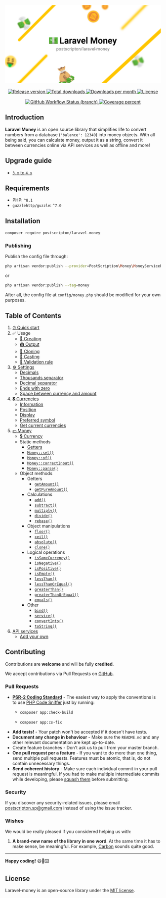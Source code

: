 <div align="center">
    <img src="./.github/banner-logo.png" alt="Banner Logo"/>
</div>

<div align="center" style="margin-top: 1rem">
<a href="https://packagist.org/packages/postscripton/laravel-money" target="_blank">
    <img src="https://img.shields.io/github/v/release/PostScripton/laravel-money?style=for-the-badge" alt="Release version"/>
</a>
<a href="https://packagist.org/packages/postscripton/laravel-money" target="_blank">
    <img src="https://img.shields.io/packagist/dt/postscripton/laravel-money.svg?style=for-the-badge" alt="Total downloads"/>
</a>
<a href="https://packagist.org/packages/postscripton/laravel-money" target="_blank">
    <img src="https://img.shields.io/packagist/dm/postscripton/laravel-money?style=for-the-badge" alt="Downloads per month"/>
</a>
<a href="./LICENSE.txt" target="_blank">
    <img src="https://img.shields.io/github/license/PostScripton/laravel-money?style=for-the-badge" alt="License"/>
</a>
</div>

<div align="center" style="margin-top: 1rem">
<a href="https://github.com/PostScripton/laravel-money/actions/workflows/ci.yml?query=branch%3A4.x" target="_blank"> 
    <img src="https://img.shields.io/github/workflow/status/PostScripton/laravel-money/Continuous%20Integration/4.x?logo=github&style=for-the-badge" alt="GitHub Workflow Status (branch)"> 
</a>
<a href="https://codecov.io/gh/PostScripton/laravel-money" target="_blank"> 
    <img src="https://img.shields.io/codecov/c/gh/PostScripton/laravel-money/4.x?token=V1ACJR1NM5&logo=codecov&style=for-the-badge" alt="Coverage percent"/> 
</a>
</div>

## Introduction

**Laravel Money** is an open source library that simplifies life to convert numbers from a database (`'balance': 12340`) into money objects.
With all being said, you can calculate money, output it as a string, convert it between currencies online via API services as well as offline and more!

## Upgrade guide

- [`3.x` to `4.x`](/docs/upgrade/3.x_to_4.x.md)

## Requirements
- PHP: `^8.1`
- `guzzlehttp/guzzle`: `^7.0`

## Installation

```bash
composer require postscripton/laravel-money 
```

### Publishing
Publish the config file through:
```bash
php artisan vendor:publish --provider=PostScription\Money\MoneyServiceProvider
```

or

```bash
php artisan vendor:publish --tag=money
```

After all, the config file at `config/money.php` should be modified for your own purposes.

## Table of Contents

1. [⏰ Quick start](/docs/quick_start.md)
2. ✅ Usage
    - [🧰 Creating](/docs/01_usage/creating.md)
    - [🖨️ Output](/docs/01_usage/output.md)
    - [📄 Cloning](/docs/01_usage/cloning.md)
    - [🎯 Casting](/docs/01_usage/casting.md)
    - [🚨 Validation rule](/docs/01_usage/validation_rule.md)
3. [⚙ Settings](/docs/02_settings/README.md)
    - [Decimals](/docs/02_settings/decimals.md)
    - [Thousands separator](/docs/02_settings/thousands_separator.md)
    - [Decimal separator](/docs/02_settings/decimal_separator.md)
    - [Ends with zero](/docs/02_settings/ends_with_zero.md)
    - [Space between currency and amount](/docs/02_settings/space_between.md)
4. [💲 Currencies](/docs/03_currencies/README.md)
    - [Information](/docs/03_currencies/information.md)
    - [Position](/docs/03_currencies/position.md)
    - [Display](/docs/03_currencies/display.md)
    - [Preferred symbol](/docs/03_currencies/preferred_symbol.md)
    - [Get current currencies](/docs/03_currencies/get_currencies.md)
5. [💵 Money](/docs/04_money/README.md)
    - [💲 Currency](/docs/04_money/currency.md)
    - Static methods
        - [Getters](/docs/04_money/static/getters.md)
        - [`Money::set()`](/docs/04_money/static/set.md)
        - [`Money::of()`](/docs/04_money/static/of.md)
        - [`Money::correctInput()`](/docs/04_money/static/correctInput.md)
        - [`Money::parse()`](/docs/04_money/static/parse.md)
    - Object methods
        - Getters
            - [`getAmount()`](/docs/04_money/object/getAmount.md)
            - [`getPureAmount()`](/docs/04_money/object/getPureAmount.md)
        - Calculations
            - [`add()`](/docs/04_money/object/add.md)
            - [`subtract()`](/docs/04_money/object/subtract.md)
            - [`multiply()`](/docs/04_money/object/multiply.md)
            - [`divide()`](/docs/04_money/object/divide.md)
            - [`rebase()`](/docs/04_money/object/rebase.md)
        - Object manipulations
            - [`floor()`](/docs/04_money/object/floor.md)
            - [`ceil()`](/docs/04_money/object/ceil.md)
            - [`absolute()`](/docs/04_money/object/absolute.md)
            - [`clone()`](/docs/04_money/object/clone.md)
        - Logical operations
            - [`isSameCurrency()`](/docs/04_money/object/isSameCurrency.md)
            - [`isNegative()`](/docs/04_money/object/isNegative.md)
            - [`isPositive()`](/docs/04_money/object/isPositive.md)
            - [`isEmpty()`](/docs/04_money/object/isEmpty.md)
            - [`lessThan()`](/docs/04_money/object/lessThan.md)
            - [`lessThanOrEqual()`](/docs/04_money/object/lessThanOrEqual.md)
            - [`greaterThan()`](/docs/04_money/object/greaterThan.md)
            - [`greaterThanOrEqual()`](/docs/04_money/object/greaterThanOrEqual.md)
            - [`equals()`](/docs/04_money/object/equals.md)
        - Other
            - [`bind()`](/docs/04_money/object/bind.md)
            - [`service()`](/docs/04_money/object/service.md)
            - [`convertInto()`](/docs/04_money/object/convertInto.md)
            - [`toString()`](/docs/04_money/object/toString.md)
6. [API services](/docs/05_services/README.md)
    - [Add your own](/docs/05_services/add.md)

## Contributing

Contributions are **welcome** and will be fully **credited**.

We accept contributions via Pull Requests on [GitHub](https://github.com/PostScripton/laravel-money/).

### Pull Requests

- **[PSR-2 Coding Standard](https://github.com/php-fig/fig-standards/blob/master/accepted/PSR-2-coding-style-guide.md)** - The easiest way to apply the conventions is to use [PHP Code Sniffer](https://github.com/squizlabs/PHP_CodeSniffer) just by running:
    - ```bash
      composer app:check-build
      ```
    - ```bash
      composer app:cs-fix
      ```
- **Add tests!** - Your patch won't be accepted if it doesn't have tests.
- **Document any change in behaviour** - Make sure the `README.md` and any other relevant documentation are kept up-to-date.
- Create feature branches - Don't ask us to pull from your master branch.
- **One pull request per a feature** - If you want to do more than one thing, send multiple pull requests. Features must be atomic, that is, do not contain unnecessary things.
- **Send coherent history** - Make sure each individual commit in your pull request is meaningful. If you had to make multiple intermediate commits while developing, please [squash them](http://www.git-scm.com/book/en/v2/Git-Tools-Rewriting-History#Changing-Multiple-Commit-Messages) before submitting.

### Security

If you discover any security-related issues, please email [postscripton.sp@gmail.com](mailto:postscripton.sp@gmail.com) instead of using the issue tracker.

### Wishes

We would be really pleased if you considered helping us with:
1. **A brand-new name of the library in one word**. At the same time it has to make sense, be meaningful.
   For example, [Carbon](https://carbon.nesbot.com/) sounds quite good.

---

**Happy coding!** 😄🎉⌨️

## License

Laravel-money is an open-source library under the [MIT license](/LICENSE.txt). 
